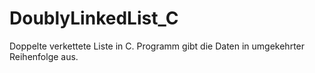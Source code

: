 # DoublyLinkedList_C
Doppelte verkettete Liste in C. Programm gibt die Daten in umgekehrter Reihenfolge aus.

